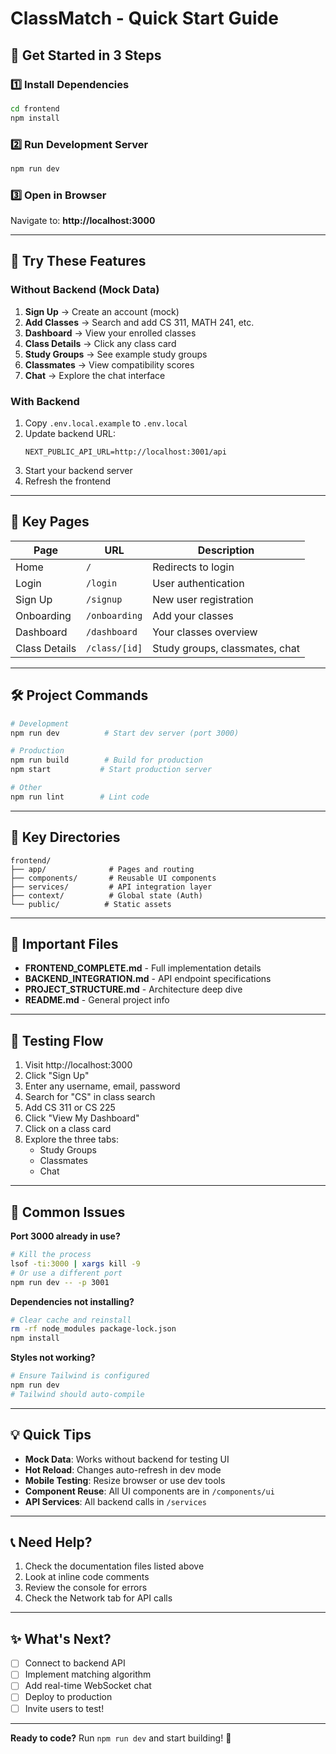# ClassMatch - Quick Start Guide

## 🚀 Get Started in 3 Steps

### 1️⃣ Install Dependencies
```bash
cd frontend
npm install
```

### 2️⃣ Run Development Server
```bash
npm run dev
```

### 3️⃣ Open in Browser
Navigate to: **http://localhost:3000**

---

## 📱 Try These Features

### Without Backend (Mock Data)
1. **Sign Up** → Create an account (mock)
2. **Add Classes** → Search and add CS 311, MATH 241, etc.
3. **Dashboard** → View your enrolled classes
4. **Class Details** → Click any class card
5. **Study Groups** → See example study groups
6. **Classmates** → View compatibility scores
7. **Chat** → Explore the chat interface

### With Backend
1. Copy `.env.local.example` to `.env.local`
2. Update backend URL:
   ```
   NEXT_PUBLIC_API_URL=http://localhost:3001/api
   ```
3. Start your backend server
4. Refresh the frontend

---

## 🎨 Key Pages

| Page | URL | Description |
|------|-----|-------------|
| Home | `/` | Redirects to login |
| Login | `/login` | User authentication |
| Sign Up | `/signup` | New user registration |
| Onboarding | `/onboarding` | Add your classes |
| Dashboard | `/dashboard` | Your classes overview |
| Class Details | `/class/[id]` | Study groups, classmates, chat |

---

## 🛠️ Project Commands

```bash
# Development
npm run dev          # Start dev server (port 3000)

# Production
npm run build        # Build for production
npm start           # Start production server

# Other
npm run lint        # Lint code
```

---

## 📁 Key Directories

```
frontend/
├── app/              # Pages and routing
├── components/       # Reusable UI components
├── services/         # API integration layer
├── context/          # Global state (Auth)
└── public/          # Static assets
```

---

## 🔗 Important Files

- **FRONTEND_COMPLETE.md** - Full implementation details
- **BACKEND_INTEGRATION.md** - API endpoint specifications
- **PROJECT_STRUCTURE.md** - Architecture deep dive
- **README.md** - General project info

---

## 🎯 Testing Flow

1. Visit http://localhost:3000
2. Click "Sign Up"
3. Enter any username, email, password
4. Search for "CS" in class search
5. Add CS 311 or CS 225
6. Click "View My Dashboard"
7. Click on a class card
8. Explore the three tabs:
   - Study Groups
   - Classmates
   - Chat

---

## 🐛 Common Issues

**Port 3000 already in use?**
```bash
# Kill the process
lsof -ti:3000 | xargs kill -9
# Or use a different port
npm run dev -- -p 3001
```

**Dependencies not installing?**
```bash
# Clear cache and reinstall
rm -rf node_modules package-lock.json
npm install
```

**Styles not working?**
```bash
# Ensure Tailwind is configured
npm run dev
# Tailwind should auto-compile
```

---

## 💡 Quick Tips

- **Mock Data**: Works without backend for testing UI
- **Hot Reload**: Changes auto-refresh in dev mode
- **Mobile Testing**: Resize browser or use dev tools
- **Component Reuse**: All UI components are in `/components/ui`
- **API Services**: All backend calls in `/services`

---

## 📞 Need Help?

1. Check the documentation files listed above
2. Look at inline code comments
3. Review the console for errors
4. Check the Network tab for API calls

---

## ✨ What's Next?

- [ ] Connect to backend API
- [ ] Implement matching algorithm
- [ ] Add real-time WebSocket chat
- [ ] Deploy to production
- [ ] Invite users to test!

---

**Ready to code?** Run `npm run dev` and start building! 🚀

